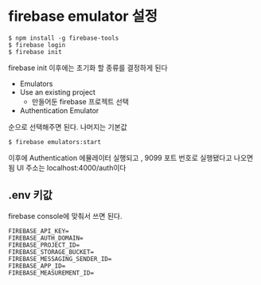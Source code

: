 # firebase emulator 설정

```
$ npm install -g firebase-tools
$ firebase login
$ firebase init
```

firebase init 이후에는 초기화 할 종류를 결정하게 된다
- Emulators
- Use an existing project
    - 만들어둔 firebase 프로젝트 선택
- Authentication Emulator

순으로 선택해주면 된다.
나머지는 기본값

```
$ firebase emulators:start
```

이후에 Authentication 에뮬레이터 실행되고 , 9099 포트 번호로 실행됐다고 나오면 됨
UI 주소는 localhost:4000/auth이다

## .env 키값

firebase console에 맞춰서 쓰면 된다.

```
FIREBASE_API_KEY=
FIREBASE_AUTH_DOMAIN=
FIREBASE_PROJECT_ID=
FIREBASE_STORAGE_BUCKET=
FIREBASE_MESSAGING_SENDER_ID=
FIREBASE_APP_ID=
FIREBASE_MEASUREMENT_ID=
```